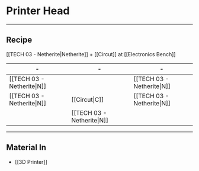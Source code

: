 # Printer Head
---
## Recipe
[[TECH 03 - Netherite|Netherite]] + [[Circut]] at [[Electronics Bench]]

| - | - | - |
| - | - | - |
| [[TECH 03 - Netherite\|N]] |  | [[TECH 03 - Netherite\|N]] |
| [[TECH 03 - Netherite\|N]] | [[Circut\|C]] | [[TECH 03 - Netherite\|N]] |
|  | [[TECH 03 - Netherite\|N]] |  |

---
## Material In
- [[3D Printer]]
